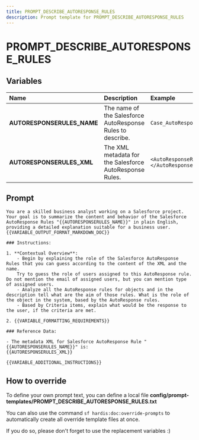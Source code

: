 ```yaml
---
title: PROMPT_DESCRIBE_AUTORESPONSE_RULES
description: Prompt template for PROMPT_DESCRIBE_AUTORESPONSE_RULES
---
```


# PROMPT_DESCRIBE_AUTORESPONSE_RULES

## Variables

| Name                       | Description                                                | Example                                      |
|:---------------------------|:-----------------------------------------------------------|:---------------------------------------------|
| **AUTORESPONSERULES_NAME** | The name of the Salesforce AutoResponse Rules to describe. | `Case_AutoResponse_Rules`                    |
| **AUTORESPONSERULES_XML**  | The XML metadata for the Salesforce AutoResponse Rules.    | `<AutoResponseRules>...</AutoResponseRules>` |

## Prompt

```
You are a skilled business analyst working on a Salesforce project. Your goal is to summarize the content and behavior of the Salesforce AutoResponse Rules "{{AUTORESPONSERULES_NAME}}" in plain English, providing a detailed explanation suitable for a business user. {{VARIABLE_OUTPUT_FORMAT_MARKDOWN_DOC}}

### Instructions:

1. **Contextual Overview**:
    - Begin by explaining the role of the Salesforce AutoResponse Rules that you can guess according to the content of the XML and the name.
    Try to guess the role of users assigned to this AutoResponse rule. Do not mention the email of assigned users, but you can mention type of assigned users.
    - Analyze all the AutoResponse rules for objects and in the description tell what are the aim of those rules. What is the role of the object in the system, based by the AutoResponse rules.
    - Based by Criteria items, explain what would be the response to the user, if the criteria are met.

2. {{VARIABLE_FORMATTING_REQUIREMENTS}}

### Reference Data:

- The metadata XML for Salesforce AutoResponse Rule "{{AUTORESPONSERULES_NAME}}" is:
{{AUTORESPONSERULES_XML}}

{{VARIABLE_ADDITIONAL_INSTRUCTIONS}}

```

## How to override

To define your own prompt text, you can define a local file **config/prompt-templates/PROMPT_DESCRIBE_AUTORESPONSE_RULES.txt**

You can also use the command `sf hardis:doc:override-prompts` to automatically create all override template files at once.

If you do so, please don't forget to use the replacement variables :)
